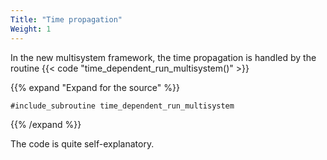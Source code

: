 ```yaml
---
Title: "Time propagation"
Weight: 1
---
```


In the new multisystem framework, the time propagation is handled by the routine {{< code "time_dependent_run_multisystem()" >}}

{{% expand "Expand for the source" %}}
```Fortran
#include_subroutine time_dependent_run_multisystem
```
{{% /expand %}}

The code is quite self-explanatory. 